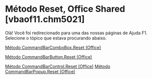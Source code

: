 
# Método Reset, Office Shared [vbaof11.chm5021]

Olá! Você foi redirecionado para uma das nossas páginas de Ajuda F1. Selecione o tópico que estava procurando abaixo.

[Método CommandBarComboBox.Reset (Office)](http://msdn.microsoft.com/library/28609b13-8036-a956-095a-1a6a748f00ad%28Office.15%29.aspx)

[Método CommandBarButton.Reset (Office)](http://msdn.microsoft.com/library/0e39c960-3928-f91a-cf7e-1df5a2fd217b%28Office.15%29.aspx)

[Método CommandBarControl.Reset (Office)](http://msdn.microsoft.com/library/7b2d42c4-ac1c-209e-6fe8-bd5ec91d1c57%28Office.15%29.aspx)
[Método CommandBarPopup.Reset (Office)](http://msdn.microsoft.com/library/8e31b4e2-66d1-b902-f837-dc4833b1607f%28Office.15%29.aspx)
